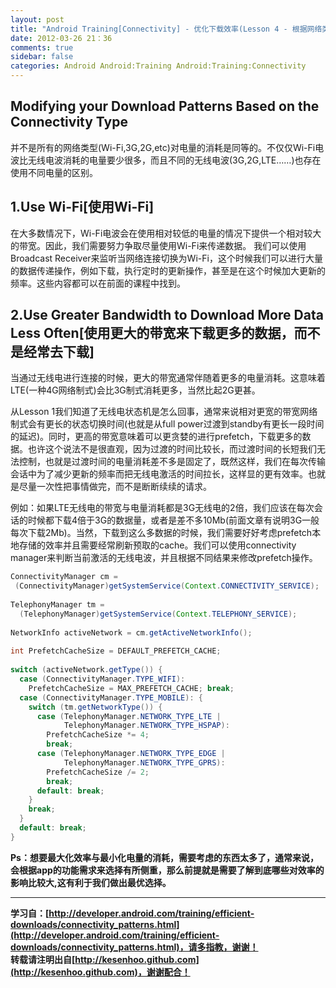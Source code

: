 ```yaml
---
layout: post
title: "Android Training[Connectivity] - 优化下载效率(Lesson 4 - 根据网络类型来切换下载模式)"
date: 2012-03-26 21：36
comments: true
sidebar: false
categories: Android Android:Training Android:Training:Connectivity
---
```


## Modifying your Download Patterns Based on the Connectivity Type
并不是所有的网络类型(Wi-Fi,3G,2G,etc)对电量的消耗是同等的。不仅仅Wi-Fi电波比无线电波消耗的电量要少很多，而且不同的无线电波(3G,2G,LTE……)也存在使用不同电量的区别。

## 1.Use Wi-Fi[使用Wi-Fi]
在大多数情况下，Wi-Fi电波会在使用相对较低的电量的情况下提供一个相对较大的带宽。因此，我们需要努力争取尽量使用Wi-Fi来传递数据。
我们可以使用Broadcast Receiver来监听当网络连接切换为Wi-Fi，这个时候我们可以进行大量的数据传递操作，例如下载，执行定时的更新操作，甚至是在这个时候加大更新的频率。这些内容都可以在前面的课程中找到。

<!-- More -->

## 2.Use Greater Bandwidth to Download More Data Less Often[使用更大的带宽来下载更多的数据，而不是经常去下载]
当通过无线电进行连接的时候，更大的带宽通常伴随着更多的电量消耗。这意味着LTE(一种4G网络制式)会比3G制式消耗更多，当然比起2G更甚。

从Lesson 1我们知道了无线电状态机是怎么回事，通常来说相对更宽的带宽网络制式会有更长的状态切换时间(也就是从full power过渡到standby有更长一段时间的延迟)。同时，更高的带宽意味着可以更贪婪的进行prefetch，下载更多的数据。也许这个说法不是很直观，因为过渡的时间比较长，而过渡时间的长短我们无法控制，也就是过渡时间的电量消耗差不多是固定了，既然这样，我们在每次传输会话中为了减少更新的频率而把无线电激活的时间拉长，这样显的更有效率。也就是尽量一次性把事情做完，而不是断断续续的请求。

例如：如果LTE无线电的带宽与电量消耗都是3G无线电的2倍，我们应该在每次会话的时候都下载4倍于3G的数据量，或者是差不多10Mb(前面文章有说明3G一般每次下载2Mb)。当然，下载到这么多数据的时候，我们需要好好考虑prefetch本地存储的效率并且需要经常刷新预取的cache。我们可以使用connectivity manager来判断当前激活的无线电波，并且根据不同结果来修改prefetch操作。
```java
ConnectivityManager cm =  
 (ConnectivityManager)getSystemService(Context.CONNECTIVITY_SERVICE);  
  
TelephonyManager tm =  
  (TelephonyManager)getSystemService(Context.TELEPHONY_SERVICE);  
    
NetworkInfo activeNetwork = cm.getActiveNetworkInfo();  
   
int PrefetchCacheSize = DEFAULT_PREFETCH_CACHE;  
   
switch (activeNetwork.getType()) {  
  case (ConnectivityManager.TYPE_WIFI):   
    PrefetchCacheSize = MAX_PREFETCH_CACHE; break;  
  case (ConnectivityManager.TYPE_MOBILE): {  
    switch (tm.getNetworkType()) {  
      case (TelephonyManager.NETWORK_TYPE_LTE |   
            TelephonyManager.NETWORK_TYPE_HSPAP):   
        PrefetchCacheSize *= 4;  
        break;  
      case (TelephonyManager.NETWORK_TYPE_EDGE |   
            TelephonyManager.NETWORK_TYPE_GPRS):   
        PrefetchCacheSize /= 2;  
        break;  
      default: break;  
    }  
    break;  
  }  
  default: break;  
}  
```

**Ps：想要最大化效率与最小化电量的消耗，需要考虑的东西太多了，通常来说，会根据app的功能需求来选择有所侧重，那么前提就是需要了解到底哪些对效率的影响比较大,这有利于我们做出最优选择。**

***
**学习自：[http://developer.android.com/training/efficient-downloads/connectivity_patterns.html](http://developer.android.com/training/efficient-downloads/connectivity_patterns.html)，请多指教，谢谢！**  
**转载请注明出自[http://kesenhoo.github.com](http://kesenhoo.github.com)，谢谢配合！**
